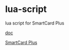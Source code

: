 # lua-script
lua script for SmartCard Plus

[doc](http://map.im/notes/2018/09/01/luaapi.html)   
 
[SmartCard Plus](https://github.com/APDU/SmartCardPlus)  